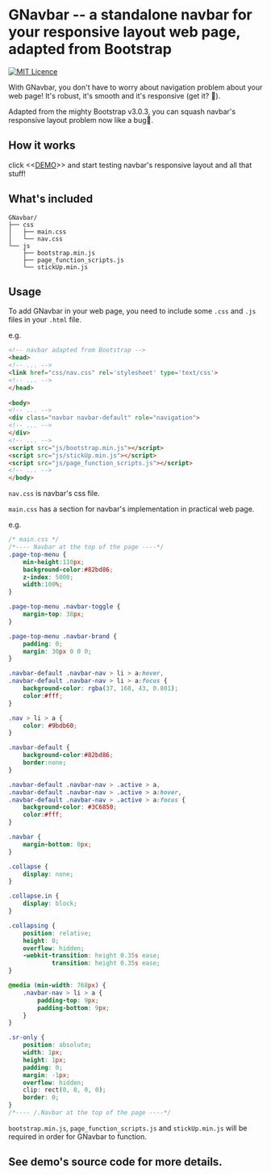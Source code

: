 # GNavbar -- a standalone navbar for your responsive layout web page, adapted from Bootstrap

[![MIT Licence](https://badges.frapsoft.com/os/mit/mit.svg?v=103)](https://opensource.org/licenses/mit-license.php)

With GNavbar, you don't have to worry about navigation problem about your web page! It's robust, it's smooth and it's responsive (get it? 🤣). 

Adapted from the mighty Bootstrap v3.0.3, you can squash navbar's responsive layout problem now like a bug🐛.

## How it works

click <<[DEMO](https://sgyzetrov.github.io/GNavbarDemo/index.html)>> and start testing navbar's responsive layout and all that stuff!

## What's included

```
GNavbar/
├── css
│   ├── main.css
│   └── nav.css
└── js
    ├── bootstrap.min.js
    ├── page_function_scripts.js
    └── stickUp.min.js
```

## Usage

To add GNavbar in your web page, you need to include some `.css` and `.js` files in your `.html` file.

e.g.

```HTML
<!-- navbar adapted from Bootstrap -->
<head>
<!-- ... -->
<link href="css/nav.css" rel='stylesheet' type='text/css'>
<!-- ... -->
</head>
    
<body>
<!-- ... -->
<div class="navbar navbar-default" role="navigation">
<!-- ... -->
</div>
<!-- ... -->
<script src="js/bootstrap.min.js"></script>
<script src="js/stickUp.min.js"></script>
<script src="js/page_function_scripts.js"></script>   
<!-- ... -->
</body>  
```

`nav.css` is navbar's css file.

`main.css` has a section for navbar's implementation in practical web page.

e.g.

```CSS
/* main.css */
/*---- Navbar at the top of the page ----*/
.page-top-menu {
    min-height:110px;
    background-color:#82bd86;
    z-index: 5000;
    width:100%;
}

.page-top-menu .navbar-toggle {
    margin-top: 38px;
}

.page-top-menu .navbar-brand {
    padding: 0;
    margin: 30px 0 0 0;
}

.navbar-default .navbar-nav > li > a:hover,
.navbar-default .navbar-nav > li > a:focus {
    background-color: rgba(37, 168, 43, 0.801);
    color:#fff;
}

.nav > li > a {
    color: #9bdb60;
}

.navbar-default {
    background-color:#82bd86;
    border:none;
}

.navbar-default .navbar-nav > .active > a,
.navbar-default .navbar-nav > .active > a:hover,
.navbar-default .navbar-nav > .active > a:focus {
    background-color: #3C6850;
    color:#fff;
}

.navbar {
    margin-bottom: 0px;
}

.collapse {
    display: none;
}

.collapse.in {
    display: block;
}

.collapsing {
    position: relative;
    height: 0;
    overflow: hidden;
    -webkit-transition: height 0.35s ease;
            transition: height 0.35s ease;
}

@media (min-width: 768px) {
    .navbar-nav > li > a {
        padding-top: 9px;
        padding-bottom: 9px;
    } 
}

.sr-only {
    position: absolute;
    width: 1px;
    height: 1px;
    padding: 0;
    margin: -1px;
    overflow: hidden;
    clip: rect(0, 0, 0, 0);
    border: 0;
}
/*---- /.Navbar at the top of the page ----*/
```

`bootstrap.min.js`, `page_function_scripts.js` and `stickUp.min.js`  will be required in order for GNavbar to function.

## See demo's source code for more details.